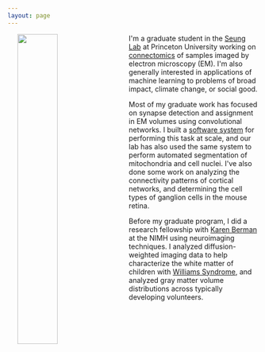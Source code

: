 ```yaml
---
layout: page
---
```


<img style="padding: 0 20px;" align="left" src="assets/picture.jpg" width="40%">

I'm a graduate student in the [Seung Lab](http://www.seunglab.org) at Princeton University working on [connectomics](https://en.wikipedia.org/wiki/Connectome) of samples imaged by electron microscopy (EM). I'm also generally interested in applications of machine learning to problems of broad impact, climate change, or social good.

Most of my graduate work has focused on synapse detection and assignment in EM volumes using convolutional networks. I built a [software system](https://github.com/nicholasturner1/Synaptor) for performing this task at scale, and our lab has also used the same system to perform automated segmentation of mitochondria and cell nuclei. I've also done some work on analyzing the connectivity patterns of cortical networks, and determining the cell types of ganglion cells in the mouse retina.

Before my graduate program, I did a research fellowship with [Karen Berman](https://irp.nih.gov/pi/karen-berman) at the NIMH using neuroimaging techniques. I analyzed diffusion-weighted imaging data to help characterize the white matter of children with [Williams Syndrome](https://en.wikipedia.org/wiki/Williams_syndrome), and analyzed gray matter volume distributions across typically developing volunteers.

